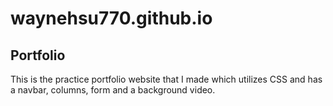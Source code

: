 # waynehsu770.github.io

## Portfolio ##
This is the practice portfolio website that I made which utilizes CSS and has a navbar, columns, form and a background video.
